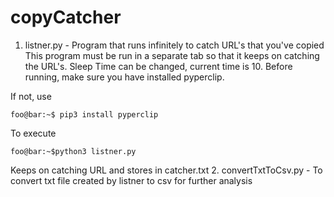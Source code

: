 # copyCatcher
1. listner.py - Program that runs infinitely to catch URL's that you've copied
  This program must be run in a separate tab so that it keeps on catching the URL's.
  Sleep Time can be changed, current time is 10.
  Before running, make sure you have installed pyperclip.

  If not, use
  ```console
  foo@bar:~$ pip3 install pyperclip
  ```

  To execute
  ```console
  foo@bar:~$python3 listner.py
  ```
  Keeps on catching URL and stores in catcher.txt
2. convertTxtToCsv.py - To convert txt file created by listner to csv for further analysis
